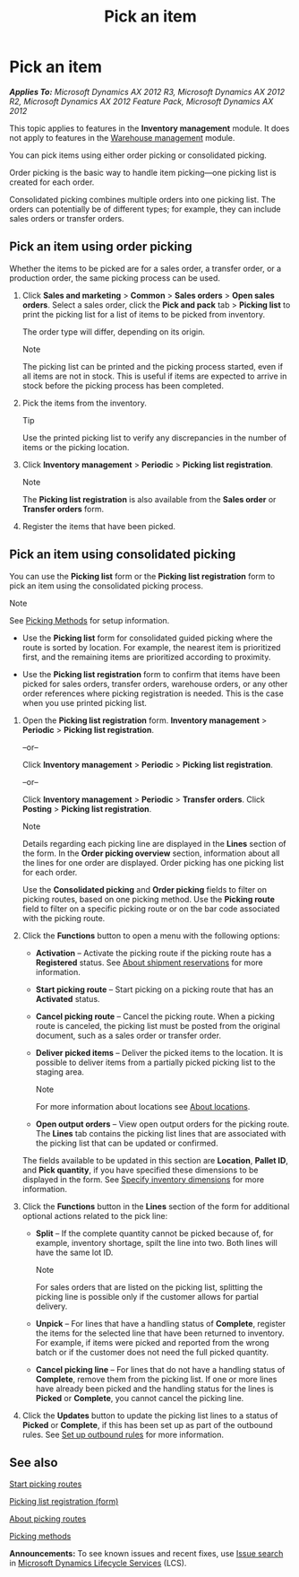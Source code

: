 ﻿---
title: Pick an item
TOCTitle: Pick an item
ms:assetid: cc3d40cc-ec23-4f79-b010-865ee00adc93
ms:mtpsurl: https://technet.microsoft.com/en-us/library/Gg213668(v=AX.60)
ms:contentKeyID: 36059449
ms.date: 04/18/2014
mtps_version: v=AX.60
f1_keywords:
- Pick
- consolidated picking
- order picking
---

# Pick an item 


_**Applies To:** Microsoft Dynamics AX 2012 R3, Microsoft Dynamics AX 2012 R2, Microsoft Dynamics AX 2012 Feature Pack, Microsoft Dynamics AX 2012_

This topic applies to features in the **Inventory management** module. It does not apply to features in the [Warehouse management](warehouse-management.md) module.

You can pick items using either order picking or consolidated picking.

Order picking is the basic way to handle item picking—one picking list is created for each order.

Consolidated picking combines multiple orders into one picking list. The orders can potentially be of different types; for example, they can include sales orders or transfer orders.

## Pick an item using order picking

Whether the items to be picked are for a sales order, a transfer order, or a production order, the same picking process can be used.

1.  Click **Sales and marketing** \> **Common** \> **Sales orders** \> **Open sales orders**. Select a sales order, click the **Pick and pack** tab \> **Picking list** to print the picking list for a list of items to be picked from inventory.
    
    The order type will differ, depending on its origin.
    

    > [!NOTE]
    > <P>The picking list can be printed and the picking process started, even if all items are not in stock. This is useful if items are expected to arrive in stock before the picking process has been completed.</P>



2.  Pick the items from the inventory.
    

    > [!TIP]
    > <P>Use the printed picking list to verify any discrepancies in the number of items or the picking location.</P>



3.  Click **Inventory management** \> **Periodic** \> **Picking list registration**.
    

    > [!NOTE]
    > <P>The <STRONG>Picking list registration</STRONG> is also available from the <STRONG>Sales order</STRONG> or <STRONG>Transfer orders</STRONG> form.</P>



4.  Register the items that have been picked.

## Pick an item using consolidated picking

You can use the **Picking list** form or the **Picking list registration** form to pick an item using the consolidated picking process.


> [!NOTE]
> <P>See <A href="picking-methods.md">Picking Methods</A> for setup information.</P>



  - Use the **Picking list** form for consolidated guided picking where the route is sorted by location. For example, the nearest item is prioritized first, and the remaining items are prioritized according to proximity.

  - Use the **Picking list registration** form to confirm that items have been picked for sales orders, transfer orders, warehouse orders, or any other order references where picking registration is needed. This is the case when you use printed picking list.

<!-- end list -->

1.  Open the **Picking list registration** form. **Inventory management** \> **Periodic** \> **Picking list registration**.
    
    –or–
    
    Click **Inventory management** \> **Periodic** \> **Picking list registration**.
    
    –or–
    
    Click **Inventory management** \> **Periodic** \> **Transfer orders**. Click **Posting** \> **Picking list registration**.
    

    > [!NOTE]
    > <P>Details regarding each picking line are displayed in the <STRONG>Lines</STRONG> section of the form. In the <STRONG>Order picking overview</STRONG> section, information about all the lines for one order are displayed. Order picking has one picking list for each order.</P>

    
    Use the **Consolidated picking** and **Order picking** fields to filter on picking routes, based on one picking method. Use the **Picking route** field to filter on a specific picking route or on the bar code associated with the picking route.

2.  Click the **Functions** button to open a menu with the following options:
    
      - **Activation** – Activate the picking route if the picking route has a **Registered** status. See [About shipment reservations](about-shipment-reservations.md) for more information.
    
      - **Start picking route** – Start picking on a picking route that has an **Activated** status.
    
      - **Cancel picking route** – Cancel the picking route. When a picking route is canceled, the picking list must be posted from the original document, such as a sales order or transfer order.
    
      - **Deliver picked items** – Deliver the picked items to the location. It is possible to deliver items from a partially picked picking list to the staging area.
        

        > [!NOTE]
        > <P>For more information about locations see <A href="about-locations.md">About locations</A>.</P>

    
      - **Open output orders** – View open output orders for the picking route. The **Lines** tab contains the picking list lines that are associated with the picking list that can be updated or confirmed.
    
    The fields available to be updated in this section are **Location**, **Pallet ID**, and **Pick quantity**, if you have specified these dimensions to be displayed in the form. See [Specify inventory dimensions](specify-inventory-dimensions.md) for more information.

3.  Click the **Functions** button in the **Lines** section of the form for additional optional actions related to the pick line:
    
      - **Split** – If the complete quantity cannot be picked because of, for example, inventory shortage, spilt the line into two. Both lines will have the same lot ID.
        

        > [!NOTE]
        > <P>For sales orders that are listed on the picking list, splitting the picking line is possible only if the customer allows for partial delivery.</P>

    
      - **Unpick** – For lines that have a handling status of **Complete**, register the items for the selected line that have been returned to inventory. For example, if items were picked and reported from the wrong batch or if the customer does not need the full picked quantity.
    
      - **Cancel picking line** – For lines that do not have a handling status of **Complete**, remove them from the picking list. If one or more lines have already been picked and the handling status for the lines is **Picked** or **Complete**, you cannot cancel the picking line.

4.  Click the **Updates** button to update the picking list lines to a status of **Picked** or **Complete**, if this has been set up as part of the outbound rules. See [Set up outbound rules](set-up-outbound-rules.md) for more information.

## See also

[Start picking routes](start-picking-routes.md)

[Picking list registration (form)](https://technet.microsoft.com/en-us/library/hh242808\(v=ax.60\))

[About picking routes](about-picking-routes.md)

[Picking methods](picking-methods.md)

  
**Announcements:** To see known issues and recent fixes, use [Issue search](http://go.microsoft.com/fwlink/?linkid=389258) in [Microsoft Dynamics Lifecycle Services](http://go.microsoft.com/fwlink/?linkid=306505) (LCS).

